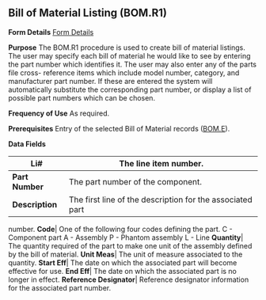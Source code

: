 ## Bill of Material Listing (BOM.R1)
<PageHeader />

**Form Details**
[Form Details](../BOM-R1-1/README.md)

**Purpose**
The BOM.R1 procedure is used to create bill of material listings. The user may
specify each bill of material he would like to see by entering the part number
which identifies it. The user may also enter any of the parts file cross-
reference items which include model number, category, and manufacturer part
number. If these are entered the system will automatically substitute the
corresponding part number, or display a list of possible part numbers which
can be chosen.

**Frequency of Use**
As required.

**Prerequisites**
Entry of the selected Bill of Material records ([BOM.E](../BOM-E/README.md)).

**Data Fields**

| **Li#**         | The line item number.                                     |
| --------------- | --------------------------------------------------------- |
| **Part Number** | The part number of the component.                         |
| **Description** | The first line of the description for the associated part |
number.
**Code**|  One of the following four codes defining the part. C - Component
part A - Assembly P - Phantom assembly L - Line
**Quantity**|  The quantity required of the part to make one unit of the
assembly defined by the bill of material.
**Unit Meas**|  The unit of measure associated to the quantity.
**Start Eff**|  The date on which the associated part will become effective
for use.
**End Eff**|  The date on which the associated part is no longer in effect.
**Reference Designator**|  Reference designator information for the associated
part number.

<badge text= "Version 8.10.57 " vertical="middle" />

<PageFooter />
